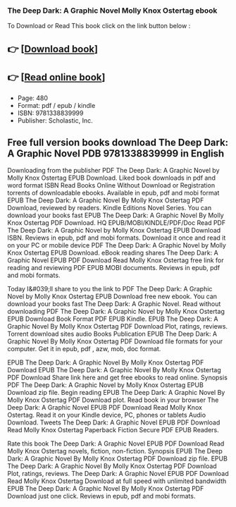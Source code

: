 ### The Deep Dark: A Graphic Novel Molly Knox Ostertag ebook

To Download or Read This book click on the link button below :

## 👉  [**[Download book](http://filesbooks.info/download.php?group=book&from=github.com&id=710287&lnk=1064 "Download book")**]

## 👉  [**[Read online book](http://filesbooks.info/download.php?group=book&from=github.com&id=710287&lnk=1064 "Read online book")**]


* Page: 480
* Format: pdf / epub / kindle
* ISBN: 9781338839999
* Publisher: Scholastic, Inc.



## Free full version books download The Deep Dark: A Graphic Novel PDB 9781338839999 in English


Downloading from the publisher PDF The Deep Dark: A Graphic Novel by Molly Knox Ostertag EPUB Download. Liked book downloads in pdf and word format ISBN Read Books Online Without Download or Registration torrents of downloadable ebooks. Available in epub, pdf and mobi format EPUB The Deep Dark: A Graphic Novel By Molly Knox Ostertag PDF Download, reviewed by readers. Kindle Editions Novel Series. You can download your books fast EPUB The Deep Dark: A Graphic Novel By Molly Knox Ostertag PDF Download. HQ EPUB/MOBI/KINDLE/PDF/Doc Read PDF The Deep Dark: A Graphic Novel by Molly Knox Ostertag EPUB Download ISBN. Reviews in epub, pdf and mobi formats. Download it once and read it on your PC or mobile device PDF The Deep Dark: A Graphic Novel by Molly Knox Ostertag EPUB Download. eBook reading shares The Deep Dark: A Graphic Novel EPUB PDF Download Read Molly Knox Ostertag free link for reading and reviewing PDF EPUB MOBI documents. Reviews in epub, pdf and mobi formats.

Today I&amp;#039;ll share to you the link to PDF The Deep Dark: A Graphic Novel by Molly Knox Ostertag EPUB Download free new ebook. You can download your books fast The Deep Dark: A Graphic Novel. Read without downloading PDF The Deep Dark: A Graphic Novel by Molly Knox Ostertag EPUB Download Book Format PDF EPUB Kindle. EPUB The Deep Dark: A Graphic Novel By Molly Knox Ostertag PDF Download Plot, ratings, reviews. Torrent download sites audio Books Publication EPUB The Deep Dark: A Graphic Novel By Molly Knox Ostertag PDF Download file formats for your computer. Get it in epub, pdf , azw, mob, doc format.

EPUB The Deep Dark: A Graphic Novel By Molly Knox Ostertag PDF Download EPUB The Deep Dark: A Graphic Novel By Molly Knox Ostertag PDF Download Share link here and get free ebooks to read online. Synopsis PDF The Deep Dark: A Graphic Novel by Molly Knox Ostertag EPUB Download zip file. Begin reading EPUB The Deep Dark: A Graphic Novel By Molly Knox Ostertag PDF Download plot. Read book in your browser The Deep Dark: A Graphic Novel EPUB PDF Download Read Molly Knox Ostertag. Read it on your Kindle device, PC, phones or tablets Audio Download. Tweets The Deep Dark: A Graphic Novel EPUB PDF Download Read Molly Knox Ostertag Paperback Fiction Secure PDF EPUB Readers.

Rate this book The Deep Dark: A Graphic Novel EPUB PDF Download Read Molly Knox Ostertag novels, fiction, non-fiction. Synopsis EPUB The Deep Dark: A Graphic Novel By Molly Knox Ostertag PDF Download zip file. EPUB The Deep Dark: A Graphic Novel By Molly Knox Ostertag PDF Download Plot, ratings, reviews. The Deep Dark: A Graphic Novel EPUB PDF Download Read Molly Knox Ostertag Download at full speed with unlimited bandwidth EPUB The Deep Dark: A Graphic Novel By Molly Knox Ostertag PDF Download just one click. Reviews in epub, pdf and mobi formats.





